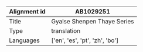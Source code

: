 |Alignment id | AB1029251
| --- | --- 
|Title | Gyalse Shenpen Thaye Series 
|Type | translation
|Languages | ['en', 'es', 'pt', 'zh', 'bo']